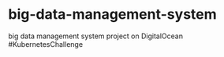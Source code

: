 # big-data-management-system
big data management system project on DigitalOcean #KubernetesChallenge
